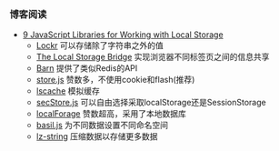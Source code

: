 ### 博客阅读
- [9 JavaScript Libraries for Working with Local Storage](http://www.sitepoint.com/9-javascript-libraries-working-with-local-storage/)
	+ [Lockr](https://github.com/tsironis/lockr)
	可以存储除了字符串之外的值
	+ [The Local Storage Bridge](https://github.com/krasimir/lsbridge)
	实现浏览器不同标签页之间的信息共享
	+ [Barn](https://github.com/arokor/barn)
	提供了类似Redis的API
	+ [store.js](https://github.com/marcuswestin/store.js)
	赞数多，不使用cookie和flash(推荐)
	+ [lscache](https://github.com/pamelafox/lscache)
	模拟缓存
	+ [secStore.js](https://github.com/jas-/secStore.js)
	可以自由选择采取localStorage还是SessionStorage
	+ [localForage](https://github.com/mozilla/localForage)
	赞数超高，采用了本地数据库
	+ [basil.js](https://github.com/Wisembly/basil.js)
	为不同数据设置不同命名空间
	+ [lz-string](https://github.com/pieroxy/lz-string/)
	压缩数据以存储更多数据